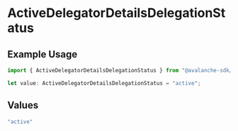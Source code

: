 # ActiveDelegatorDetailsDelegationStatus

## Example Usage

```typescript
import { ActiveDelegatorDetailsDelegationStatus } from "@avalanche-sdk/data/models/components";

let value: ActiveDelegatorDetailsDelegationStatus = "active";
```

## Values

```typescript
"active"
```